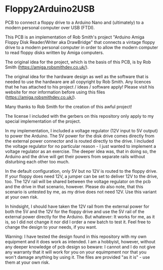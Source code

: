 # Floppy2Arduino2USB
PCB to connect a floppy drive to a Arduino Nano and (ultimately) to a modern personal computer over USB (FTDI). 

This PCB is an implementation of Rob Smith's project "Arduino Amiga Floppy Disk Reader/Writer aka DrawBridge" that connects a vintage floppy drive to a modern personal computer in order to allow the modern computer to read floppy disks written by Amiga computers.

The original idea for the project, which is the basis of this PCB, is by Rob Smith (https://amiga.robsmithdev.co.uk/).

The original idea for the hardware design as well as the software that is needed to use the hardware are all copyright by Rob Smith. Any licences that he has attached to his project / ideas / software apply! Please visit his website for mor information before using this files (https://amiga.robsmithdev.co.uk/).

Many thanks to Rob Smith for the creation of this awful project!

The license I included with the gerbers on this repository only apply to my special implementation of the project.

In my implementation, I included a voltage regulator (12V input to 5V output) to power the Arduino. The 5V power for the disk drive comes directly from the external power connector and is routed directly to the drive. I included the voltage regulator for no particular reason - I just wanted to implement a voltage regulator as an exercise. The deeper idea was, that in doing so, the Arduino and the drive will get their powers from separate rails without disturbing each other too much.

In the default configuration, only 5V but no 12V is routed to the floppy drive. If your floppy does need 12V, a jumper can be set to deliver 12V to the drive, too. The 12V rail will be shared between the voltage regulator on the pcb and the drive in that scenario, however. Please do also note, that this scenario is untested by me, as my drive does not need 12V. Use this variant at your own risk.

In hindsight, I should have taken the 12V rail from the external power for both the 5V and the 12V for the floppy drive and use the 5V rail of the external power directly for the Arduino. But whatever: It works for me, as it is, so I did not change it nor did I order a new batch to test it. Feel free to change the design to your needs, if you want.

Warning:
I have tested the design found in this repository with my own equipment and it does work as intended. I am a hobbyist, however, without any deeper knowledge of pcb design so beware: I cannot and I do not give any warranty that it will work for you on your equimpment nor that you won't damage anything by using it. The files are provided "as it is" - use them at your own risk.
